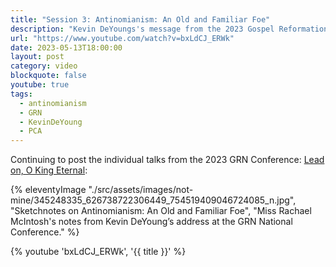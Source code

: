 ```yaml
---
title: "Session 3: Antinomianism: An Old and Familiar Foe"
description: "Kevin DeYoungs's message from the 2023 Gospel Reformation Network."
url: "https://www.youtube.com/watch?v=bxLdCJ_ERWk"
date: 2023-05-13T18:00:00
layout: post
category: video
blockquote: false
youtube: true
tags:
  - antinomianism
  - GRN
  - KevinDeYoung
  - PCA
---
```


Continuing to post the individual talks from the 2023 GRN Conference: [Lead on, O King Eternal](/blog/grn-conference-lead-on-o-king-eternal/):

{% eleventyImage "./src/assets/images/not-mine/345248335_626738722306449_754519409046724085_n.jpg", "Sketchnotes on Antinomianism: An Old and Familiar Foe", "Miss Rachael McIntosh's notes from Kevin DeYoung’s address at the GRN National Conference." %}

{% youtube 'bxLdCJ_ERWk', '{{ title }}' %}
